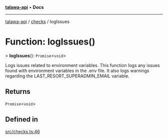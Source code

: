 [**talawa-api**](../../README.md) • **Docs**

***

[talawa-api](../../modules.md) / [checks](../README.md) / logIssues

# Function: logIssues()

\> **logIssues**(): `Promise`\<`void`\>

Logs issues related to environment variables.
This function logs any issues found with environment variables in the .env file.
It also logs warnings regarding the LAST_RESORT_SUPERADMIN_EMAIL variable.

## Returns

`Promise`\<`void`\>

## Defined in

[src/checks.ts:46](https://github.com/PalisadoesFoundation/talawa-api/blob/1f38da5423898626c6ebfa24896a9c3d008195c6/src/checks.ts#L46)
